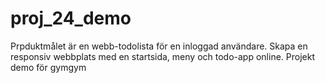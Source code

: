 # proj_24_demo
Prpduktmålet är en webb-todolista för en inloggad användare.
Skapa en responsiv webbplats med en startsida, meny och todo-app online.
Projekt demo för gymgym
